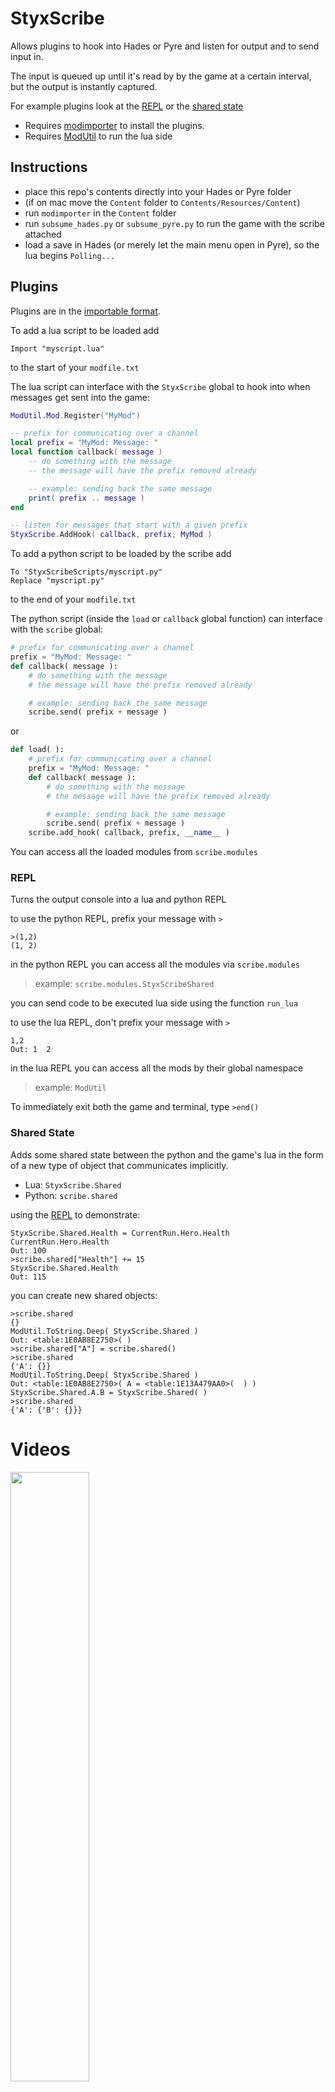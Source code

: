 # StyxScribe
Allows plugins to hook into Hades or Pyre and listen for output and to send input in.

The input is queued up until it's read by by the game at a certain interval, but the output is instantly captured.

For example plugins look at the [REPL](Content/Mods/StyxScribeREPL) or the [shared state](Content/Mods/StyxScribeShared)

* Requires [modimporter](https://github.com/SGG-Modding/sgg-mod-modimporter) to install the plugins.
* Requires [ModUtil](https://github.com/SGG-Modding/sgg-mod-modutil) to run the lua side

## Instructions

* place this repo's contents directly into your Hades or Pyre folder    
* (if on mac move the `Content` folder to `Contents/Resources/Content`)  
* run `modimporter` in the `Content` folder 
* run `subsume_hades.py` or `subsume_pyre.py` to run the game with the scribe attached
* load a save in Hades (or merely let the main menu open in Pyre), so the lua begins `Polling...`

## Plugins

Plugins are in the [importable format](https://github.com/SGG-Modding/sgg-mod-format).  

To add a lua script to be loaded add
```
Import "myscript.lua"
```
to the start of your `modfile.txt`

The lua script can interface with the `StyxScribe` global to hook into when messages get sent into the game:
```lua
ModUtil.Mod.Register("MyMod")

-- prefix for communicating over a channel
local prefix = "MyMod: Message: "
local function callback( message )
    -- do something with the message
    -- the message will have the prefix removed already

    -- example: sending back the same message
    print( prefix .. message )
end

-- listen for messages that start with a given prefix
StyxScribe.AddHook( callback, prefix, MyMod )
```

To add a python script to be loaded by the scribe add
```
To "StyxScribeScripts/myscript.py"
Replace "myscript.py"
```
to the end of your `modfile.txt`

The python script (inside the `load` or `callback` global function) can interface with the `scribe` global:
```py
# prefix for communicating over a channel
prefix = "MyMod: Message: "
def callback( message ):
    # do something with the message
    # the message will have the prefix removed already

    # example: sending back the same message
    scribe.send( prefix + message )
```
or
```py
def load( ):
    # prefix for communicating over a channel
    prefix = "MyMod: Message: "
    def callback( message ):
        # do something with the message
        # the message will have the prefix removed already

        # example: sending back the same message
        scribe.send( prefix + message )
    scribe.add_hook( callback, prefix, __name__ )
```

You can access all the loaded modules from `scribe.modules`

### REPL

Turns the output console into a lua and python REPL

to use the python REPL, prefix your message with `>`
```
>(1,2)
(1, 2)
```
in the python REPL you can access all the modules via `scribe.modules`    
>   example:    `scribe.modules.StyxScribeShared`     

you can send code to be executed lua side using the function `run_lua`

to use the lua REPL, don't prefix your message with `>`
```
1,2
Out: 1  2
```
in the lua REPL you can access all the mods by their global namespace
>   example:    `ModUtil`     

To immediately exit both the game and terminal, type `>end()`

### Shared State

Adds some shared state between the python and the game's lua in the form of a new type of object that communicates implicitly.

* Lua: `StyxScribe.Shared`
* Python: `scribe.shared`

using the [REPL](#REPL) to demonstrate:
```
StyxScribe.Shared.Health = CurrentRun.Hero.Health
CurrentRun.Hero.Health
Out: 100
>scribe.shared["Health"] += 15
StyxScribe.Shared.Health
Out: 115
```

you can create new shared objects:

```
>scribe.shared
{}
ModUtil.ToString.Deep( StyxScribe.Shared )
Out: <table:1E0AB8E2750>( )
>scribe.shared["A"] = scribe.shared()
>scribe.shared
{'A': {}}
ModUtil.ToString.Deep( StyxScribe.Shared )
Out: <table:1E0AB8E2750>( A = <table:1E13A479AA0>(  ) )
StyxScribe.Shared.A.B = StyxScribe.Shared( )
>scribe.shared
{'A': {'B': {}}}
```

# Videos

[<img src="https://cdn.cloudflare.steamstatic.com/steam/apps/1145360/header.jpg?t=1624463563" width="50%">](https://cdn.discordapp.com/attachments/770267934231625728/929358733514006548/2022-01-08_23-55-58.mp4)

[<img src="https://cdn.cloudflare.steamstatic.com/steam/apps/462770/header.jpg?t=1601500944" width="50%">](https://cdn.discordapp.com/attachments/770267934231625728/929358732322799626/2022-01-08_23-50-38.mp4)
